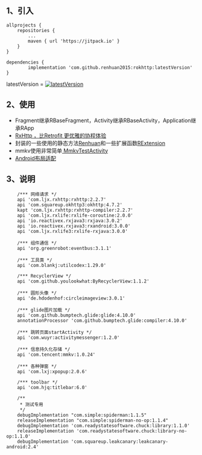 ## 1、引入

	allprojects {
		repositories {
			...
			maven { url 'https://jitpack.io' }
		}
	}
	  
	dependencies {
	        implementation 'com.github.renhuan2015:rokhttp:latestVersion'
	}

 latestVersion = [![latestVersion](https://jitpack.io/v/renhuan2015/rokhttp.svg)](https://jitpack.io/#renhuan2015/rokhttp)

## 2、使用

- Fragment继承RBaseFragment，Activity继承RBaseActivity，Application继承RApp
- [RxHttp ，比Retrofit 更优雅的协程体验]( https://juejin.im/post/6844904100090347528#heading-16 )
- 封装的一些使用的静态方法[Renhuan]( https://github.com/renhuan/rokhttp/blob/master/okhttplib/src/main/java/com/renhuan/okhttplib/utils/Renhuan.kt )和一些扩展函数[RExtension]( https://github.com/renhuan/rokhttp/blob/master/okhttplib/src/main/java/com/renhuan/okhttplib/utils/RExtension.kt )
- mmkv使用非常简单[ MmkvTestActivity]( https://github.com/renhuan/rokhttp/blob/master/app/src/main/java/com/renhuan/administrator/myokhttp/MmkvTestActivity.kt )
- [Android布局适配]( https://juejin.im/post/6844903942812516360 )

## 3、说明

        /*** 网络请求 */
        api 'com.ljx.rxhttp:rxhttp:2.2.7'
        api 'com.squareup.okhttp3:okhttp:4.7.2'
        kapt 'com.ljx.rxhttp:rxhttp-compiler:2.2.7'
        api 'com.ljx.rxlife:rxlife-coroutine:2.0.0'
        api 'io.reactivex.rxjava3:rxjava:3.0.2'
        api 'io.reactivex.rxjava3:rxandroid:3.0.0'
        api 'com.ljx.rxlife3:rxlife-rxjava:3.0.0'
    
        /*** 组件通信 */
        api 'org.greenrobot:eventbus:3.1.1'
    
        /*** 工具类 */
        api 'com.blankj:utilcodex:1.29.0'
    
        /*** RecyclerView */
        api 'com.github.youlookwhat:ByRecyclerView:1.1.2'
    
        /*** 圆形头像 */
        api 'de.hdodenhof:circleimageview:3.0.1'
    
        /*** glide图片加载 */
        api 'com.github.bumptech.glide:glide:4.10.0'
        annotationProcessor 'com.github.bumptech.glide:compiler:4.10.0'
    
        /*** 跳转页面startActivity */
        api 'com.wuyr:activitymessenger:1.2.0'
    
        /*** 信息持久化存储 */
        api 'com.tencent:mmkv:1.0.24'
    
        /*** 各种弹窗 */
        api 'com.lxj:xpopup:2.0.6'
    
        /*** toolbar */
        api 'com.hjq:titlebar:6.0'
    
        /**
         * 测试专用
         */
        debugImplementation "com.simple:spiderman:1.1.5"
        releaseImplementation "com.simple:spiderman-no-op:1.1.4"
        debugImplementation 'com.readystatesoftware.chuck:library:1.1.0'
        releaseImplementation 'com.readystatesoftware.chuck:library-no-op:1.1.0'
        debugImplementation 'com.squareup.leakcanary:leakcanary-android:2.4'
